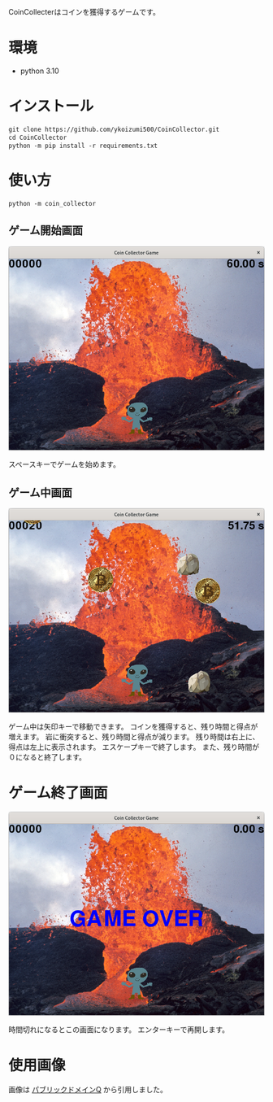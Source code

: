 CoinCollecterはコインを獲得するゲームです。

# 環境

- python 3.10

# インストール

```bash:インストール
git clone https://github.com/ykoizumi500/CoinCollector.git
cd CoinCollector
python -m pip install -r requirements.txt
```

# 使い方

```bash:実行
python -m coin_collector
```

## ゲーム開始画面

![ゲーム開始画面](docs/start_screen.png)

スペースキーでゲームを始めます。

## ゲーム中画面

![ゲーム中画面](docs/play_screen.png)

ゲーム中は矢印キーで移動できます。
コインを獲得すると、残り時間と得点が増えます。
岩に衝突すると、残り時間と得点が減ります。
残り時間は右上に、得点は左上に表示されます。
エスケープキーで終了します。
また、残り時間が０になると終了します。

# ゲーム終了画面

![ゲーム終了画面](docs/over_screen.png)

時間切れになるとこの画面になります。
エンターキーで再開します。

# 使用画像

画像は
[パブリックドメインQ](https://publicdomainq.net/)
から引用しました。
